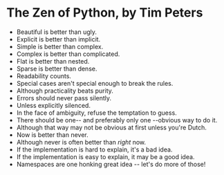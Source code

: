 # The Zen of Python, by Tim Peters

* Beautiful is better than ugly.
* Explicit is better than implicit.
* Simple is better than complex.
* Complex is better than complicated.
* Flat is better than nested.
* Sparse is better than dense.
* Readability counts.
* Special cases aren't special enough to break the rules.
* Although practicality beats purity.
* Errors should never pass silently.
* Unless explicitly silenced.
* In the face of ambiguity, refuse the temptation to guess.
* There should be one-- and preferably only one --obvious way to do it.
* Although that way may not be obvious at first unless you're Dutch.
* Now is better than never.
* Although never is often better than *right* now.
* If the implementation is hard to explain, it's a bad idea.
* If the implementation is easy to explain, it may be a good idea.
* Namespaces are one honking great idea -- let's do more of those!